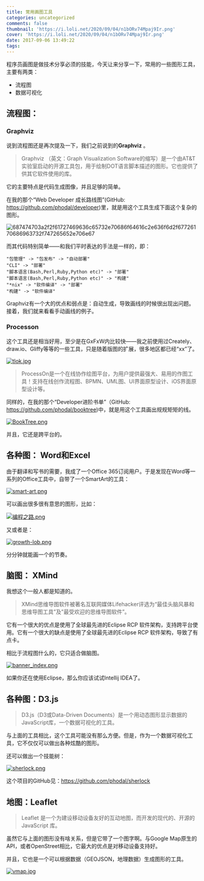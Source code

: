 ```yaml
---
title: 常用画图工具
categories: uncategorized
comments: false
thumbnail: 'https://i.loli.net/2020/09/04/n1bORv74Mpaj9Ir.png'
cover: 'https://i.loli.net/2020/09/04/n1bORv74Mpaj9Ir.png'
date: 2017-09-06 13:49:22
tags:
---
```


程序员画图是做技术分享必须的技能，今天让来分享一下，常用的一些图形工具，主要有两类：

- 流程图
- 数据可视化

<!--more-->

## 流程图：

### Graphviz

说到流程图还是再次提及一下，我们之前说到的**Graphviz** 。

> Graphviz （英文：Graph Visualization Software的缩写）是一个由AT&T实验室启动的开源工具包，用于绘制DOT语言脚本描述的图形。它也提供了供其它软件使用的库。

它的主要特点是代码生成图像，并且足够的简单。

在我的那个“Web Developer 成长路线图”(GitHub: https://github.com/phodal/developer)里，就是用这个工具生成下面这个复杂的图形。

![687474703a2f2f61727469636c65732e70686f64616c2e636f6d2f67726170686963732f747265652e706e67](https://i.loli.net/2020/09/06/iSnVlGjwdN2b3LQ.png)

而其代码特别简单——和我们平时表达的手法是一样的，即：

```
"包管理" -> "包发布" -> "自动部署"
"CLI" -> "部署"
"脚本语言(Bash,Perl,Ruby,Python etc)" -> "部署"
"脚本语言(Bash,Perl,Ruby,Python etc)" -> "构建"
"*nix" -> "软件编译" -> "部署"
"构建" -> "软件编译"
```

Graphviz有一个大的优点和弱点是：自动生成，导致画线的时候很出现出问题。接着，我们就来看看手动画线的例子。

### Processon

这个工具还是相当好用，至少是在GxFxW内比较快——我之前使用过Creately、draw.io、Gliffy等等的一些工具，只是随着版图的扩展，很多地区都已经“xx”了。

[![tlok.jpg](https://camo.githubusercontent.com/c405ece6f7c292eddf2bf4be9f4377d3e7dedefd/687474703a2f2f61727469636c65732e70686f64616c2e636f6d2f67726170686963732f746c6f6b2e6a7067)](https://camo.githubusercontent.com/c405ece6f7c292eddf2bf4be9f4377d3e7dedefd/687474703a2f2f61727469636c65732e70686f64616c2e636f6d2f67726170686963732f746c6f6b2e6a7067)

> ProcessOn是一个在线协作绘图平台，为用户提供最强大、易用的作图工具！支持在线创作流程图、BPMN、UML图、UI界面原型设计、iOS界面原型设计等。

同样的，在我的那个“Developer进阶书单”（GitHub: https://github.com/phodal/booktree)中，就是用这个工具画出规规矩矩的线。

[![BookTree.png](https://camo.githubusercontent.com/0b06fb6bd0dab5324976a88d9b3481989bb3faf6/687474703a2f2f61727469636c65732e70686f64616c2e636f6d2f67726170686963732f426f6f6b547265652e706e67)](https://camo.githubusercontent.com/0b06fb6bd0dab5324976a88d9b3481989bb3faf6/687474703a2f2f61727469636c65732e70686f64616c2e636f6d2f67726170686963732f426f6f6b547265652e706e67)

并且，它还是跨平台的。

## 各种图： Word和Excel

由于翻译和写书的需要，我成了一个Office 365订阅用户。于是发现在Word等一系列的Office工具中，自带了一个SmartArt的工具：

[![smart-art.png](https://camo.githubusercontent.com/5f2f8aba4e01ba20b57774cde374d6ef050fed21/687474703a2f2f61727469636c65732e70686f64616c2e636f6d2f67726170686963732f736d6172742d6172742e706e67)](https://camo.githubusercontent.com/5f2f8aba4e01ba20b57774cde374d6ef050fed21/687474703a2f2f61727469636c65732e70686f64616c2e636f6d2f67726170686963732f736d6172742d6172742e706e67)

可以画出很多很有意思的图形，比如：

[![编程之路.png](https://camo.githubusercontent.com/a26bf52ecddaca901c2e0d7684846039a11c825b/687474703a2f2f61727469636c65732e70686f64616c2e636f6d2f67726170686963732f70726f6772616d5f726f61642e706e67)](https://camo.githubusercontent.com/a26bf52ecddaca901c2e0d7684846039a11c825b/687474703a2f2f61727469636c65732e70686f64616c2e636f6d2f67726170686963732f70726f6772616d5f726f61642e706e67)

又或者是：

[![growth-lob.png](https://camo.githubusercontent.com/1a536fd20d4f58f8d2633c95212814a2cf89e7e4/687474703a2f2f61727469636c65732e70686f64616c2e636f6d2f67726170686963732f67726f7774682d6c6f622e706e67)](https://camo.githubusercontent.com/1a536fd20d4f58f8d2633c95212814a2cf89e7e4/687474703a2f2f61727469636c65732e70686f64616c2e636f6d2f67726170686963732f67726f7774682d6c6f622e706e67)

分分钟就能画一个的节奏。

## 脑图： XMind

我想这个一般人都是知道的。

> XMind思维导图软件被著名互联网媒体Lifehacker评选为“最佳头脑风暴和思维导图工具”及”最受欢迎的思维导图软件”。

它有一个很大的优点是使用了全球最先进的Eclipse RCP 软件架构，支持跨平台使用。它有一个很大的缺点是使用了全球最先进的Eclipse RCP 软件架构，导致了有点卡。

相比于流程图什么的，它只适合做脑图。

[![banner_index.png](https://camo.githubusercontent.com/4c615afeab679a600ed01816d08376276d827a39/687474703a2f2f61727469636c65732e70686f64616c2e636f6d2f67726170686963732f62616e6e65725f696e6465782e706e67)](https://camo.githubusercontent.com/4c615afeab679a600ed01816d08376276d827a39/687474703a2f2f61727469636c65732e70686f64616c2e636f6d2f67726170686963732f62616e6e65725f696e6465782e706e67)

如果你还在使用Eclipse，那么你应该试试Intellij IDEA了。

## 各种图：D3.js

> D3.js（D3或Data-Driven Documents）是一个用动态图形显示数据的JavaScript库，一个数据可视化的工具。

与上面的工具相比，这个工具可能没有那么方便。但是，作为一个数据可视化工具，它不仅仅可以做出各种炫酷的图形。

还可以做出一个技能树：

[![sherlock.png](https://camo.githubusercontent.com/beb85ef10f7e1dd7a6b3923be938b32da0b38cf2/687474703a2f2f61727469636c65732e70686f64616c2e636f6d2f67726170686963732f736865726c6f636b2e706e67)](https://camo.githubusercontent.com/beb85ef10f7e1dd7a6b3923be938b32da0b38cf2/687474703a2f2f61727469636c65732e70686f64616c2e636f6d2f67726170686963732f736865726c6f636b2e706e67)

这个项目的GitHub见：https://github.com/phodal/sherlock

## 地图：Leaflet

> Leaflet 是一个为建设移动设备友好的互动地图，而开发的现代的、开源的JavaScript 库。

虽然它与上面的图形没有啥关系，但是它带了一个图字啊。与Google Map原生的API，或者OpenStreet相比，它最大的优点是对移动设备支持好。

并且，它也是一个可以根据数据（GEOJSON，地理数据）生成图形的工具。

[![vmap.jpg](https://camo.githubusercontent.com/aaadc2ef9419c7de385f4f893b7f33b2d21ab790/687474703a2f2f61727469636c65732e70686f64616c2e636f6d2f67726170686963732f766d61702e6a7067)](https://camo.githubusercontent.com/aaadc2ef9419c7de385f4f893b7f33b2d21ab790/687474703a2f2f61727469636c65732e70686f64616c2e636f6d2f67726170686963732f766d61702e6a7067)